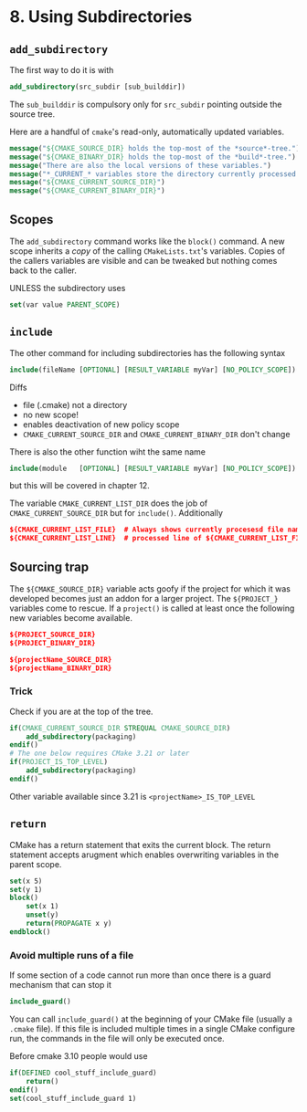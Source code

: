 # 8. Using Subdirectories

## `add_subdirectory`
The first way to do it is with 
```cmake
add_subdirectory(src_subdir [sub_builddir])
```
The `sub_builddir` is compulsory only for `src_subdir` pointing outside the
source tree.

Here are a handful of `cmake`'s read-only, automatically updated variables.
```cmake
message("${CMAKE_SOURCE_DIR} holds the top-most of the *source*-tree.")
message("${CMAKE_BINARY_DIR} holds the top-most of the *build*-tree.")
message("There are also the local versions of these variables.")
message("*_CURRENT_* variables store the directory currently processed.")
message("${CMAKE_CURRENT_SOURCE_DIR}")
message("${CMAKE_CURRENT_BINARY_DIR}")
```

## Scopes
The `add_subdirectory` command works like the `block()` command. A new scope
inherits a *copy* of the calling `CMakeLists.txt`'s variables. Copies of the
callers variables are visible and can be tweaked but nothing comes back to the
caller.

UNLESS the subdirectory uses
```cmake
set(var value PARENT_SCOPE)
```

## `include`
The other command for including subdirectories has the following syntax
```cmake
include(fileName [OPTIONAL] [RESULT_VARIABLE myVar] [NO_POLICY_SCOPE])
```
Diffs 
- file (.cmake) not a directory
- no new scope!
- enables deactivation of new policy scope
- `CMAKE_CURRENT_SOURCE_DIR` and `CMAKE_CURRENT_BINARY_DIR` don't change

There is also the other function wiht the same name
```cmake
include(module   [OPTIONAL] [RESULT_VARIABLE myVar] [NO_POLICY_SCOPE])
```
but this will be covered in chapter 12.

The variable `CMAKE_CURRENT_LIST_DIR` does the job of
`CMAKE_CURRENT_SOURCE_DIR` but for `include()`. Additionally
```cmake
${CMAKE_CURRENT_LIST_FILE}  # Always shows currently procesesd file name.
${CMAKE_CURRENT_LIST_LINE}  # processed line of ${CMAKE_CURRENT_LIST_FILE}
```

## Sourcing trap
The `${CMAKE_SOURCE_DIR}` variable acts goofy if the project for which it was
developed becomes just an addon for a larger project. The `${PROJECT_}`
variables come to rescue. If a `project()` is called at least once the
following new variables become available.
```cmake
${PROJECT_SOURCE_DIR}
${PROJECT_BINARY_DIR}

${projectName_SOURCE_DIR}
${projectName_BINARY_DIR}
```

### Trick
Check if you are at the top of the tree.
```cmake
if(CMAKE_CURRENT_SOURCE_DIR STREQUAL CMAKE_SOURCE_DIR)
    add_subdirectory(packaging)
endif()
# The one below requires CMake 3.21 or later
if(PROJECT_IS_TOP_LEVEL)
    add_subdirectory(packaging)
endif()
```
Other variable available since 3.21 is `<projectName>_IS_TOP_LEVEL`

## `return`
CMake has a return statement that exits the current block. The return statement
accepts arugment which enables overwriting variables in the parent scope.
```cmake
set(x 5)
set(y 1)
block()
    set(x 1)
    unset(y)
    return(PROPAGATE x y)
endblock()
```

### Avoid multiple runs of a file
If some section of a code cannot run more than once there is a guard mechanism
that can stop it
```cmake
include_guard()
```
You can call `include_guard()` at the beginning of your CMake file (usually a
`.cmake` file). If this file is included multiple times in a single CMake
configure run, the commands in the file will only be executed once.

Before cmake 3.10 people would use
```cmake
if(DEFINED cool_stuff_include_guard)
    return()
endif()
set(cool_stuff_include_guard 1)
```

